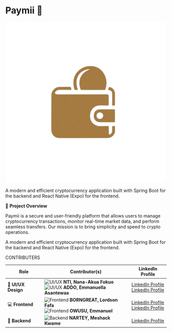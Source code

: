 
# Paymii 🚀

![Paymii Banner](/paymiiLogo.png)

A modern and efficient cryptocurrency application built with Spring Boot for the backend and React Native (Expo) for the frontend.

📌 **Project Overview**

Paymii is a secure and user-friendly platform that allows users to manage cryptocurrency transactions, monitor real-time market data, and perform seamless transfers. Our mission is to bring simplicity and speed to crypto operations.


A modern and efficient cryptocurrency application built with Spring Boot for the backend and React Native (Expo) for the frontend.

CONTRIBUTERS

| Role                 | Contributor(s)                              | LinkedIn Profile                              |
|----------------------|---------------------------------------------|---------------------------------------------|
| 🎨 **UI/UX Design**   | ![UI/UX](https://img.shields.io/badge/Role-UI%2FUX-blueviolet) **NTI, Nana-Akua Fokuo** <br> ![UI/UX](https://img.shields.io/badge/Role-UI%2FUX-blueviolet) **ADDO, Emmanuella Asantewaa** | [LinkedIn Profile](https://www.linkedin.com/in/username) <br> [LinkedIn Profile](https://www.linkedin.com/in/username) |
| 💻 **Frontend**        | ![Frontend](https://img.shields.io/badge/Role-Frontend-blue) **BORNGREAT, Lordson Fafa** <br> ![Frontend](https://img.shields.io/badge/Role-Frontend-blue) **OWUSU, Emmanuel** | [LinkedIn Profile](https://www.linkedin.com/in/username) <br> [LinkedIn Profile](https://www.linkedin.com/in/emmanuelowusu123) |
| 🔧 **Backend**         | ![Backend](https://img.shields.io/badge/Role-Backend-green) **NARTEY, Meshack Kwame** | [LinkedIn Profile](https://www.linkedin.com/in/username) |


